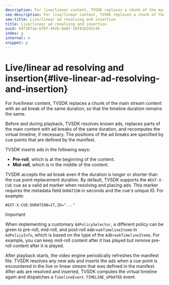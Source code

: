 ```yaml
---
description: For live/linear content, TVSDK replaces a chunk of the main stream content with an ad break of the same duration, so that the timeline duration remains the same.
seo-description: For live/linear content, TVSDK replaces a chunk of the main stream content with an ad break of the same duration, so that the timeline duration remains the same.
seo-title: Live/linear ad resolving and insertion
title: Live/linear ad resolving and insertion
uuid: 69f287aa-b707-442b-8e07-16f81b242c4b
index: y
internal: n
snippet: y
---
```


# Live/linear ad resolving and insertion{#live-linear-ad-resolving-and-insertion}

For live/linear content, TVSDK replaces a chunk of the main stream content with an ad break of the same duration, so that the timeline duration remains the same.

Before and during playback, TVSDK resolves known ads, replaces parts of the main content with ad breaks of the same duration, and recomputes the virtual timeline, if necessary. The positions of the ad breaks are specified by cue points that are defined by the manifest.

TVSDK inserts ads in the following ways:

* **Pre-roll**, which is at the beginning of the content. 
* **Mid-roll**, which is in the middle of the content.

TVSDK accepts the ad break even if the duration is longer or shorter than the cue point replacement duration. By default, TVSDK supports the `#EXT-X-CUE` cue as a valid ad marker when resolving and placing ads. This marker requires the metadata field `DURATION` in seconds and the cue's unique ID. For example: 

```
#EXT-X-CUE:DURATION=27,ID="..."
```

>[!IMPORTANT]
>
>When implementing a customary `AdPolicySelector`, a different policy can be given to pre-roll, mid-roll, and post-roll `AdBreakTimelineItem`s in `AdPolicyInfo`, which is based on the type of the `AdBreakTimelineItem`s. For example, you can keep mid-roll content after it has played but remove pre-roll content after it is played.

After playback starts, the video engine periodically refreshes the manifest file. TVSDK resolves any new ads and inserts the ads when a cue point is encountered in the live or linear stream that was defined in the manifest. After ads are resolved and inserted, TVSDK computes the virtual timeline again and dispatches a `TimelineEvent.TIMELINE_UPDATED` event. 
